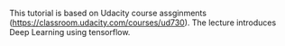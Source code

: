 This tutorial is based on Udacity course assginments (https://classroom.udacity.com/courses/ud730). The lecture introduces Deep Learning using tensorflow.
